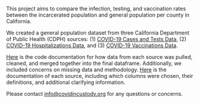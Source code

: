 This project aims to compare the infection, testing, and vaccination rates between the incarcerated population and general population per county in California. 

We created a general population dataset from three California Department of Public Health (CDPH) sources: (1) [COVID-19 Cases and Tests Data](https://data.chhs.ca.gov/dataset/covid-19-time-series-metrics-by-county-and-state), (2) [COVID-19 Hospitalizations Data](https://data.ca.gov/dataset/covid-19-hospital-data1), and (3) [COVID-19 Vaccinations Data](https://data.ca.gov/dataset/covid-19-vaccine-progress-dashboard-data).

[Here](https://docs.google.com/document/d/1d-PkM3s3SorPtotlGKZfzX9av5lEaUio4aK-8DaCEX4/edit?usp=sharing) is the code documentation for how data from each source was pulled, cleaned, and merged together into the final dataframe. Additionally, we included concerns on missing data and methodology. [Here](https://docs.google.com/spreadsheets/d/1BwgTPnUbJPn25yfbjsm6uo3LlEorqG23wErnbmlDPmU/edit?usp=sharing) is the documentation of each source, including which columns were chosen, their definitions, and additional clarifying information.

Please contact info@covidincustody.org for any questions or concerns.
